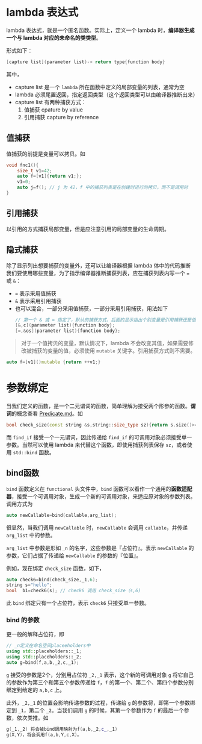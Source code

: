 # lambda 表达式

lambda 表达式，就是一个匿名函数。实际上，定义一个 lambda 时，**编译器生成一个与 lambda 对应的未命名的类类型**。

形式如下：
```c++
[capture list](parameter list)-> return type{function body}
```
其中，
- capture list 是一个 `lambda` 所在函数中定义的局部变量的列表，通常为空
- lambda 必须尾置返回，指定返回类型（这个返回类型可以由编译器推断出来）
- capture list 有两种捕获方式：
    1. 值捕获 cpature by value
    2. 引用捕获 capture by reference

## 值捕获

值捕获的前提是变量可以拷贝。如
```c++
void fnc1(){
    size_t v1=42;
    auto f=[v1]{return v1;};
    v1=0;
    auto j=f(); // j 为 42，f 中的捕获列表是在创建时进行的拷贝，而不是调用时
}
```

## 引用捕获

以引用的方式捕获局部变量，但是应注意引用的局部变量的生命周期。

## 隐式捕获

除了显示列出想要捕获的变量外，还可以让编译器根据 lambda 体中的代码推断我们要使用哪些变量，为了指示编译器推断捕获列表，应在捕获列表内写一个 `=` 或 `&`：
- `=` 表示采用值捕获
- `&` 表示采用引用捕获
- 也可以混合，一部分采用值捕获，一部分采用引用捕获，用法如下
    ```c++
    // 第一个 & 或 = 指定了，默认的捕获方式，后面的显示指出个别变量是引用捕获还是值捕获
    [&,c](parameter list){function body};   
    [=,&os](parameter list){function body};
    ```

> 对于一个值拷贝的变量，默认情况下，lambda 不会改变其值，如果需要修改被捕获的变量的值，必须使用 `mutable` 关键字。引用捕获方式则不需要。

```c++
auto f=[v1]()mutable {return ++v1;}
```

# 参数绑定

当我们定义的函数，是一个二元谓词的函数，简单理解为接受两个形参的函数。**谓词**的概念查看 [Predicate.md](Predicate.md)。如
```c++
bool check_size(const string &s,string::size_type sz){return s.size()>=sz;}
```
而 `find_if` 接受一个一元谓词，因此传递给 `find_if` 的可调用对象必须接受单一参数。当然可以使用 lambda 来代替这个函数，即使用捕获列表保存 `sz`，或者使用 `std::bind` 函数。

## bind函数

`bind` 函数定义在 `functional` 头文件中，`bind` 函数可以看作一个通用的**函数适配器**，接受一个可调用对象，生成一个新的可调用对象，来适应原对象的参数列表。调用方式为
```c++
auto newCallable=bind(callable,arg_list);
```
很显然，当我们调用 `newCallable` 时，`newCallable` 会调用 `callable`，并传递 `arg_list` 中的参数。

`arg_list` 中参数是形如 `_n` 的名字，这些参数是『占位符』。表示 `newCallable` 的参数，它们占据了传递给 `newCallable` 的参数的『位置』。

例如，现在绑定 `check_size` 函数，如下，
```c++
auto check6=bind(check_size,_1,6);
string s="hello";
bool  b1=check6(s); // check6 调用 check_size（s,6)
```
此 `bind` 绑定只有一个占位符，表示 `check6` 只接受单一参数。

### bind 的参数

更一般的解释占位符，即
```c++
// _n定义在命名空间placeeholders中
using std::placeholders::_1;
using std::placeholders::_2; 
auto g=bind(f,a,b,_2,c,_1);
```
`g` 接受的参数是2个，分别用占位符 `_2,_1` 表示，这个新的可调用对象 `g` 将它自己的参数作为第三个和第五个参数传递给 `f`，`f` 的第一个、第二个、第四个参数分别绑定到给定的 `a,b,c` 上。

此外，`_2,_1` 的位置会影响传递参数的过程，传递给 `g` 的参数将，即第一个参数绑定到 `_1`，第二个 `_2`。当我们调用 `g` 的时候，其第一个参数作为 `f` 的最后一个参数，依次类推。如
```c++
g(_1,_2) 将会被bind调用映射为f(a,b,_2,c_,_1)
g(X,Y)，将会调用f(a,b,Y,c,X)。
```

